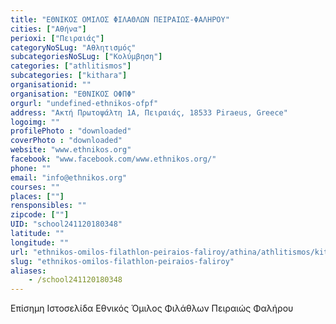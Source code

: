 ```yaml
---
title: "ΕΘΝΙΚΟΣ ΟΜΙΛΟΣ ΦΙΛΑΘΛΩΝ ΠΕΙΡΑΙΩΣ-ΦΑΛΗΡΟΥ"
cities: ["Αθήνα"]
perioxi: ["Πειραιάς"]
categoryNoSLug: "Αθλητισμός"
subcategoriesNoSLug: ["Κολύμβηση"]
categories: ["athlitismos"]
subcategories: ["kithara"]
organisationid: ""
organisation: "ΕΘΝΙΚΟΣ ΟΦΠΦ"
orgurl: "undefined-ethnikos-ofpf"
address: "Ακτή Πρωτοψάλτη 1Α, Πειραιάς, 18533 Piraeus, Greece"
logoimg: ""
profilePhoto : "downloaded"
coverPhoto : "downloaded"
website: "www.ethnikos.org"
facebook: "www.facebook.com/www.ethnikos.org/"
phone: ""
email: "info@ethnikos.org"
courses: ""
places: [""]
rensponsibles: ""
zipcode: [""]
UID: "school241120180348"
latitude: ""
longitude: ""
url: "ethnikos-omilos-filathlon-peiraios-faliroy/athina/athlitismos/kithara"
slug: "ethnikos-omilos-filathlon-peiraios-faliroy"
aliases:
    - /school241120180348
---
```





Επίσημη Ιστοσελίδα Εθνικός Όμιλος Φιλάθλων Πειραιώς Φαλήρου